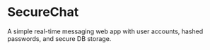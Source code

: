 # SecureChat
A simple real-time messaging web app with user accounts, hashed passwords, and secure DB storage.

